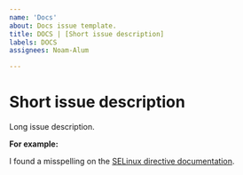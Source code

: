 ```yaml
---
name: 'Docs'
about: Docs issue template.
title: DOCS | [Short issue description]
labels: DOCS
assignees: Noam-Alum

---
```


# Short issue description

Long issue description.

**For example:**

I found a misspelling on the [SELinux directive documentation](https://docs.alum.sh/AutoPilot/directives/SELinux.html).
